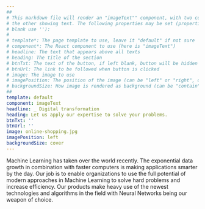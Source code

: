```yaml
---
##
# This markdown file will render an "imageText"" component, with two columns: one column showing an image and
# the other showing text. The following properties may be set (properties with * are required, to leave a property
# blank use ''):
#
# template*: The page template to use, leave it "default" if not sure
# component*: The React component to use (here is "imageText")
# headline: The text that appears above all texts
# heading: The title of the section
# btnTxt: The text of the button, if left blank, button will be hidden
# btnUrl: The link to be followed when button is clicked
# image: The image to use
# imagePosition: The position of the image (can be "left" or "right", default is "left")
# backgroundSize: How image is rendered as background (can be "contain" or "cover", default is "cover")
##
template: default
component: imageText
headline: _ Digital transformation
heading: Let us apply our expertise to solve your problems.
btnTxt: ''
btnUrl: ''
image: online-shopping.jpg
imagePosition: left
backgroundSize: cover
---
```


Machine Learning has taken over the world recently. The exponential data growth in combination with faster
computers is making applications smarter by the day. Our job is to enable organizations to use the full potential of
modern approaches in Machine Learning to solve hard problems and increase efficiency. Our products make heavy use of 
the newest technologies and algorithms in the field with Neural Networks being our weapon of choice.
